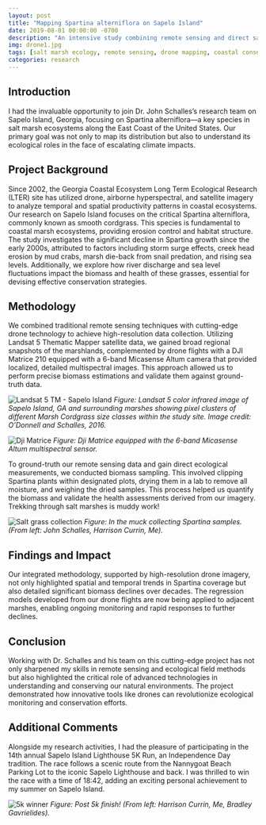 ```yaml
---
layout: post
title: "Mapping Spartina alterniflora on Sapelo Island"
date: 2019-08-01 00:00:00 -0700
description: "An intensive study combining remote sensing and direct sampling to map and analyze Spartina alterniflora on Sapelo Island, GA."
img: drone1.jpg
tags: [salt marsh ecology, remote sensing, drone mapping, coastal conservation, in-situ data]
categories: research
---
```


## Introduction
I had the invaluable opportunity to join Dr. John Schalles’s research team on Sapelo Island, Georgia, focusing on Spartina alterniflora—a key species in salt marsh ecosystems along the East Coast of the United States. Our primary goal was not only to map its distribution but also to understand its ecological roles in the face of escalating climate impacts.  

## Project Background
Since 2002, the Georgia Coastal Ecosystem Long Term Ecological Research (LTER) site has utilized drone, airborne hyperspectral, and satellite imagery to analyze temporal and spatial productivity patterns in coastal ecosystems. Our research on Sapelo Island focuses on the critical Spartina alterniflora, commonly known as smooth cordgrass. This species is fundamental to coastal marsh ecosystems, providing erosion control and habitat structure. The study investigates the significant decline in Spartina growth since the early 2000s, attributed to factors including storm surge effects, creek head erosion by mud crabs, marsh die-back from snail predation, and rising sea levels. Additionally, we explore how river discharge and sea level fluctuations impact the biomass and health of these grasses, essential for devising effective conservation strategies.  

## Methodology
We combined traditional remote sensing techniques with cutting-edge drone technology to achieve high-resolution data collection. Utilizing Landsat 5 Thematic Mapper satellite data, we gained broad regional snapshots of the marshlands, complemented by drone flights with a DJI Matrice 210 equipped with a 6-band Micasense Altum camera that provided localized, detailed multispectral images. This approach allowed us to perform precise biomass estimations and validate them against ground-truth data.    

![Landsat 5 TM - Sapelo Island](/mitchtork/assets/img/for_posts/sapelo-satellite.jpg)
*Figure: Landsat 5 color infrared image of Sapelo Island, GA and surrounding marshes showing pixel clusters of different Marsh Cordgrass size classes within the study site. Image credit: O’Donnell and Schalles, 2016.*  

![Dji Matrice](/mitchtork/assets/img/for_posts/drone2.jpg)
*Figure: Dji Matrice equipped with the 6-band Micasense Altum multispectral sensor.*  

To ground-truth our remote sensing data and gain direct ecological measurements, we conducted biomass sampling. This involved clipping Spartina plants within designated plots, drying them in a lab to remove all moisture, and weighing the dried samples. This process helped us quantify the biomass and validate the health assessments derived from our imagery. Trekking through salt marshes is muddy work!  

![Salt grass collection](/mitchtork/assets/img/for_posts/field-collection.jpg)
*Figure: In the muck collecting Spartina samples. (From left: John Schalles, Harrison Currin, Me).*  

## Findings and Impact
Our integrated methodology, supported by high-resolution drone imagery, not only highlighted spatial and temporal trends in Spartina coverage but also detailed significant biomass declines over decades. The regression models developed from our drone flights are now being applied to adjacent marshes, enabling ongoing monitoring and rapid responses to further declines.  

## Conclusion
Working with Dr. Schalles and his team on this cutting-edge project has not only sharpened my skills in remote sensing and ecological field methods but also highlighted the critical role of advanced technologies in understanding and conserving our natural environments. The project demonstrated how innovative tools like drones can revolutionize ecological monitoring and conservation efforts.  

## Additional Comments
Alongside my research activities, I had the pleasure of participating in the 14th annual Sapelo Island Lighthouse 5K Run, an Independence Day tradition. The race follows a scenic route from the Nannygoat Beach Parking Lot to the iconic Sapelo Lighthouse and back. I was thrilled to win the race with a time of 18:42, adding an exciting personal achievement to my summer on Sapelo Island.  

![5k winner](/mitchtork/assets/img/for_posts/5k.jpg)
*Figure: Post 5k finish! (From left: Harrison Currin, Me, Bradley Gavrielides).*